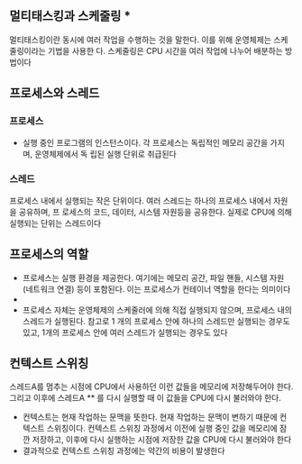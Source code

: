 ---
---


## 멀티태스킹과 스케줄링 *

멀티태스킹이란 동시에 여러 작업을 수행하는 것을 말한다. 이를 위해 운영체제는 스케줄링이라는 기법을 사용한 다. 스케줄링은 CPU 시간을 여러 작업에 나누어 배분하는 방법이다

## 프로세스와 스레드
### 프로세스
- 실행 중인 프로그램의 인스턴스이다. 각 프로세스는 독립적인 메모리 공간을 가지며, 운영체제에서 독 립된 실행 단위로 취급된다
### 스레드
프로세스 내에서 실행되는 작은 단위이다. 여러 스레드는 하나의 프로세스 내에서 자원을 공유하며, 프 로세스의 코드, 데이터, 시스템 자원등을 공유한다. 실제로 CPU에 의해 실행되는 단위는 스레드이다

## 프로세스의 역할 
- 프로세스는 실행 환경을 제공한다. 여기에는 메모리 공간, 파일 핸들, 시스템 자원(네트워크 연결) 등이 포함된다. 이는 프로세스가 컨테이너 역할을 한다는 의미이다
- 
- 프로세스 자체는 운영체제의 스케줄러에 의해 직접 실행되지 않으며, 프로세스 내의 스레드가 실행된다. 참고로 1 개의 프로세스 안에 하나의 스레드만 실행되는 경우도 있고, 1개의 프로세스 안에 여러 스레드가 실행되는 경우도 있다
## 컨텍스트 스위칭
스레드A를 멈추는 시점에 CPU에서 사용하던 이런 값들을 메모리에 저장해두어야 한다. 그리고 이후에 스레드A ** 를 다시 실행할 때 이 값들을 CPU에 다시 불러와야 한다.
- 컨텍스트는 현재 작업하는 문맥을 뜻한다. 현재 작업하는 문맥이 변하기 때문에 컨텍스트 스위칭이다. 컨텍스트 스위칭 과정에서 이전에 실행 중인 값을 메모리에 잠깐 저장하고, 이후에 다시 실행하는 시점에 저장한 값을 CPU에 다시 불러와야 한다
-  결과적으로 컨텍스트 스위칭 과정에는 약간의 비용이 발생한다

